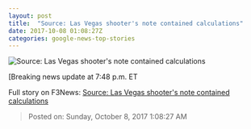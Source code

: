 ```yaml
---
layout: post
title:  "Source: Las Vegas shooter's note contained calculations"
date: 2017-10-08 01:08:27Z
categories: google-news-top-stories
---
```


![Source: Las Vegas shooter's note contained calculations](http://i2.cdn.cnn.com/cnnnext/dam/assets/171005102700-vegas-memorial-1-super-tease.jpg)

[Breaking news update at 7:48 p.m. ET


Full story on F3News: [Source: Las Vegas shooter's note contained calculations](http://www.f3nws.com/n/ZmBZzB)

> Posted on: Sunday, October 8, 2017 1:08:27 AM
